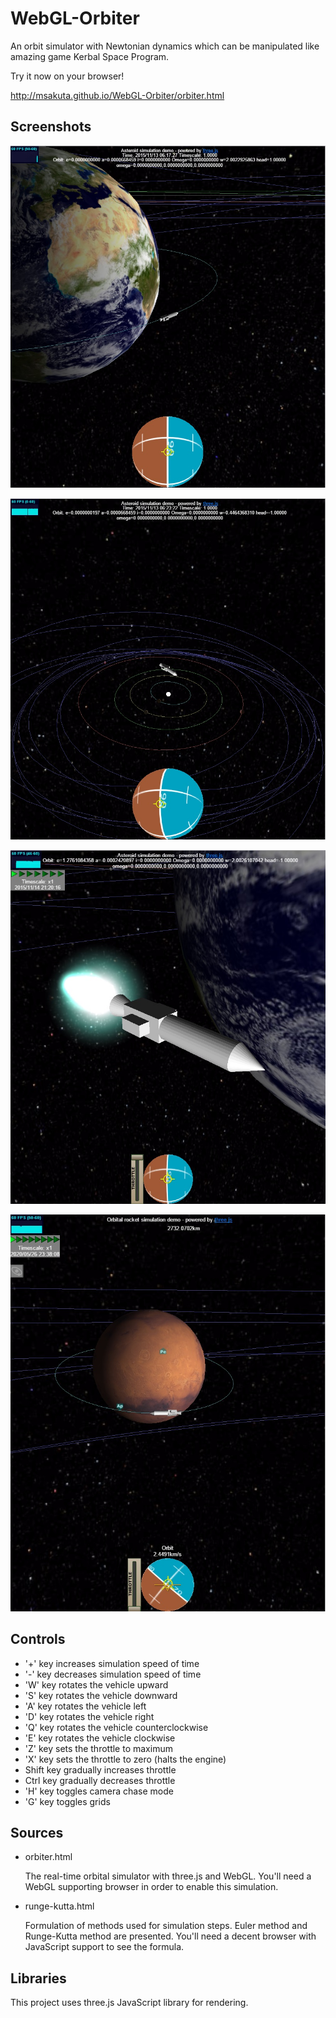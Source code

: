 # WebGL-Orbiter

An orbit simulator with Newtonian dynamics which can be manipulated like
amazing game Kerbal Space Program.

Try it now on your browser!

http://msakuta.github.io/WebGL-Orbiter/orbiter.html

## Screenshots

![](screenshots/screenshot1.jpg)

![](screenshots/screenshot2.jpg)

![](screenshots/screenshot3.jpg)

![](screenshots/screenshot4.jpg)

## Controls

* '+' key increases simulation speed of time
* '-' key decreases simulation speed of time
* 'W' key rotates the vehicle upward
* 'S' key rotates the vehicle downward
* 'A' key rotates the vehicle left
* 'D' key rotates the vehicle right
* 'Q' key rotates the vehicle counterclockwise
* 'E' key rotates the vehicle clockwise
* 'Z' key sets the throttle to maximum
* 'X' key sets the throttle to zero (halts the engine)
* Shift key gradually increases throttle
* Ctrl key gradually decreases throttle
* 'H' key toggles camera chase mode
* 'G' key toggles grids

## Sources

* orbiter.html

  The real-time orbital simulator with three.js and WebGL.
  You'll need a WebGL supporting browser in order to enable this simulation.

* runge-kutta.html  

  Formulation of methods used for simulation steps.  Euler method and Runge-Kutta method
  are presented.  You'll need a decent browser with JavaScript support to see the formula.


## Libraries

This project uses three.js JavaScript library for rendering.
